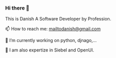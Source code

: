 ### Hi there 👋

This is Danish A Software Developer by Profession.

📫 How to reach me: mailtodanish@gmail.com

🔭 I’m currently working on python, djnago,...

🌱 I am also expertize in Siebel and OpenUI.


<!--
**mailtodanish/mailtodanish** is a ✨ _special_ ✨ repository because its `README.md` (this file) appears on your GitHub profile.

Here are some ideas to get you started:

- 🔭 I’m currently working on ...
- 🌱 I’m currently learning ...
- 👯 I’m looking to collaborate on ...
- 🤔 I’m looking for help with ...
- 💬 Ask me about ...
- 📫 How to reach me: ...
- 😄 Pronouns: ...
- ⚡ Fun fact: ...
-->

